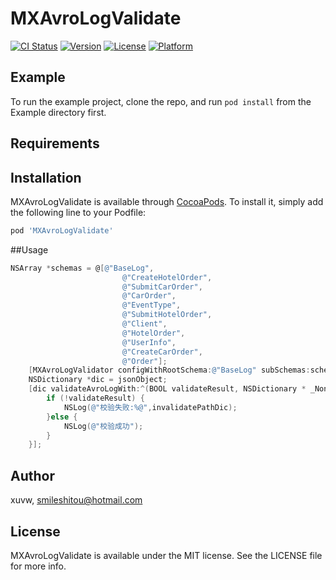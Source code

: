 # MXAvroLogValidate

[![CI Status](https://img.shields.io/travis/xuvw/MXAvroLogValidate.svg?style=flat)](https://travis-ci.org/xuvw/MXAvroLogValidate)
[![Version](https://img.shields.io/cocoapods/v/MXAvroLogValidate.svg?style=flat)](https://cocoapods.org/pods/MXAvroLogValidate)
[![License](https://img.shields.io/cocoapods/l/MXAvroLogValidate.svg?style=flat)](https://cocoapods.org/pods/MXAvroLogValidate)
[![Platform](https://img.shields.io/cocoapods/p/MXAvroLogValidate.svg?style=flat)](https://cocoapods.org/pods/MXAvroLogValidate)

## Example

To run the example project, clone the repo, and run `pod install` from the Example directory first.

## Requirements

## Installation

MXAvroLogValidate is available through [CocoaPods](https://cocoapods.org). To install
it, simply add the following line to your Podfile:

```ruby
pod 'MXAvroLogValidate'
```

##Usage
```objective-c
NSArray *schemas = @[@"BaseLog",
                         @"CreateHotelOrder",
                         @"SubmitCarOrder",
                         @"CarOrder",
                         @"EventType",
                         @"SubmitHotelOrder",
                         @"Client",
                         @"HotelOrder",
                         @"UserInfo",
                         @"CreateCarOrder",
                         @"Order"];
    [MXAvroLogValidator configWithRootSchema:@"BaseLog" subSchemas:schemas];
    NSDictionary *dic = jsonObject;
    [dic validateAvroLogWith:^(BOOL validateResult, NSDictionary * _Nonnull invalidatePathDic) {
        if (!validateResult) {
            NSLog(@"校验失败:%@",invalidatePathDic);
        }else {
            NSLog(@"校验成功");
        }
    }];
```

## Author

xuvw, smileshitou@hotmail.com

## License

MXAvroLogValidate is available under the MIT license. See the LICENSE file for more info.
